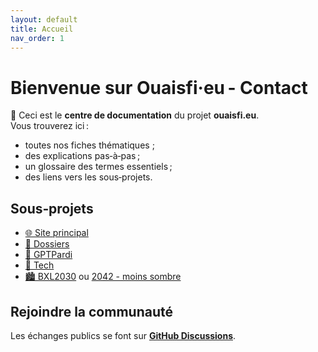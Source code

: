 ```yaml
---
layout: default
title: Accueil
nav_order: 1
---
```


# Bienvenue sur **Ouaisfi·eu - Contact**

👋 Ceci est le **centre de documentation** du projet **ouaisfi.eu**.  
Vous trouverez ici :

- toutes nos fiches thématiques ;
- des explications pas‑à‑pas ;
- un glossaire des termes essentiels ;
- des liens vers les sous‑projets.

## Sous‑projets
- [🌐 Site principal](https://ouaisfi.eu/)
- [📂 Dossiers](https://ouaisfieu.github.io/)
- [🤖 GPTPardi](https://ouaisfieu.github.io/GPTPardi/)
- [🔧 Tech](https://ouaisfieu.github.io/tech/)
- [🏙️ BXL2030](https://ouaisfieu.github.io/bxl2030/) ou [2042 - moins sombre](https://ouaisfieu.github.io/bxl20)

## Rejoindre la communauté
Les échanges publics se font sur **[GitHub Discussions](https://github.com/ouaisfieu/contact/discussions)**.
